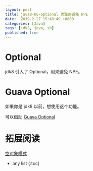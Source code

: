 ```yaml
---
layout: post
title: java8-06-optional 优雅的避免 NPE
date:  2019-2-27 15:48:49 +0800
categories: [Java]
tags: [jdk8, java, sh]
published: true
---
```


# Optional

jdk8 引入了  Optional，用来避免 NPE。

# Guava Optional 

如果你是 jdk8 以前，想使用这个功能。

可以借助 [Guava Optional](https://github.com/google/guava/wiki/UsingAndAvoidingNullExplained#optional)

# 拓展阅读

[空对象模式](https://blog.csdn.net/ryo1060732496/article/details/80444904)

* any list
{:toc}